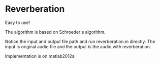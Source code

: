 # Reverberation
Easy to use!

The algorithm is based on Schroeder's algorithm.

Notice the input and output file path and run reverberation.m directly.
The input is original audio file and the output is the audio with reverberation. 

Implementation is on matlab2012a
